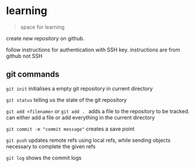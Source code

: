 # learning 

> space for learning

create new repository on github. 

follow instructions for authentication with SSH key. instructions are from github not SSH

## git commands

`git init` initialises a empty git repository in current directory

`git status` telling us the state of the git repository

`git add <filename>` or `git add . ` adds a file to the repository to be tracked. can either add a file or add everything in the current directory

`git commit -m "commit message"` creates a save point 

`git push` updates remote refs using local refs, while sending objects necessary to complete the given refs

`git log` shows the commit logs

